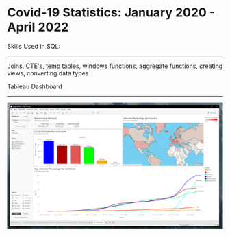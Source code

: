 # Covid-19 Statistics: January 2020 - April 2022

Skills Used in SQL:
__________________
Joins, CTE's, temp tables, windows functions, aggregate functions, creating views, converting data types

Tableau Dashboard
__________________
![image](https://github.com/oas95/COVID-19_Stats/blob/main/Tableau_Dashboard.png)

